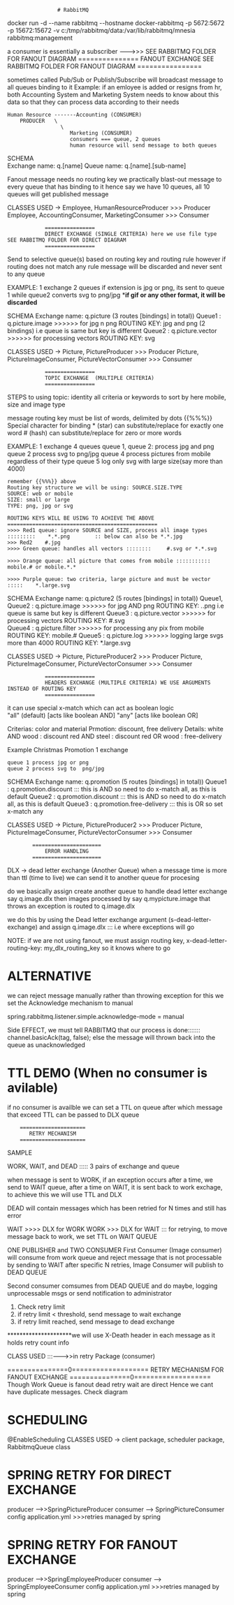 					# RabbitMQ

docker run -d --name rabbitmq --hostname docker-rabbitmq -p 5672:5672 -p 15672:15672 -v c:/tmp/rabbitmq/data:/var/lib/rabbitmq/mnesia rabbitmq:management

a consumer is essentially a subscriber --->>> SEE RABBITMQ FOLDER FOR FANOUT DIAGRAM
				===============
				FANOUT EXCHANGE		SEE RABBITMQ FOLDER FOR FANOUT DIAGRAM
				================

 sometimes called Pub/Sub or Publish/Subscribe will broadcast message to all queues binding to it
 Example:
	if an emloyee is added or resigns from hr, both Accounting System and Marketing System needs to know about this data
	so that they can process data according to their needs
	
	Human Resource -------Accounting (CONSUMER)
		PRODUCER   \
					 \
						Marketing (CONSUMER)
						consumers === queue, 2 queues
						human resource will send message to both queues

SCHEMA				
Exchange name: q.[name]
Queue name: q.[name].[sub-name]

Fanout message needs no routing key
we practically blast-out message to every queue that has binding to it 
hence say we have 10 queues, all 10 queues will get published message

CLASSES USED -> 
Employee, HumanResourceProducer >>> Producer
Employee, AccountingConsumer, MarketingConsumer >>> Consumer

				================
				DIRECT EXCHANGE	(SINGLE CRITERIA) here we use file type	SEE RABBITMQ FOLDER FOR DIRECT DIAGRAM
				================
Send to selective queue(s) based on routing key and routing rule
however if routing does not match any rule message will be discarded and never sent to any queue

EXAMPLE:
	1 exchange
	2 queues
	if extension is jpg or png, its sent to queue 1
	while queue2 converts svg to png/jpg
	*****if gif or any other format, it will be discarded****
	
SCHEMA
Exchange name: q.picture	(3 routes [bindings] in total))
Queue1 : q.picture.image   >>>>>> for jpg n png				ROUTING KEY: jpg and png (2 bindings)		i.e queue is same but key is different
Queue2 : q.picture.vector  >>>>>> for processing vectors	ROUTING KEY: svg
	
CLASSES USED -> 
Picture, PictureProducer >>> Producer
Picture, PictureImageConsumer, PictureVectorConsumer >>> Consumer

				================
				TOPIC EXCHANGE	(MULTIPLE CRITERIA)
				================
				
STEPS to using topic: identity all criteria or keywords to sort by
here mobile, size and image type

message routing key must be list of words, delimited by dots	{{%%%}}	
Special character for binding
	* (star) can substitute/replace for exactly one word
	# (hash) can substitute/replace for zero or more words
				
				
EXAMPLE:
	1 exchange
	4 queues
	queue 1, queue 2:  process jpg and png
	queue 2 process svg to  png/jpg
	queue 4 process pictures from mobile regardless of their type
	queue 5 log only svg with large size(say more than 4000)
			
	remember {{%%%}} above
	Routing key structure we will be using: SOURCE.SIZE.TYPE
	SOURCE: web or mobile
	SIZE: small or large
	TYPE: png, jpg or svg
				
	ROUTING KEYS WILL BE USING TO ACHIEVE THE ABOVE
	================================================
	>>>> Red1 queue: ignore SOURCE and SIZE, process all image types		
	:::::::::    *.*.png 		:: below can also be *.*.jpg
	>>> Red2	#.jpg
	>>>> Green queue: handles all vectors ::::::::     #.svg or *.*.svg
	
	>>>> Orange queue: all picture that comes from mobile :::::::::::   mobile.# or mobile.*.*
	
	>>>> Purple queue: two criteria, large picture and must be vector :::::    *.large.svg
	
	
SCHEMA
Exchange name: q.picture2	(5 routes [bindings] in total))
Queue1, Queue2 : q.picture.image   >>>>>> for jpg AND png				ROUTING KEY: *.*.png		i.e queue is same but key is different
Queue3 : q.picture.vector  >>>>>> for processing vectors	ROUTING KEY: #.svg	
Queue4 : q.picture.filter  >>>>>> for processing any pix from mobile	ROUTING KEY: mobile.#
Queue5 : q.picture.log  >>>>>> logging large svgs more than 4000	ROUTING KEY: *.large.svg	

CLASSES USED -> 
Picture, PictureProducer2 >>> Producer
Picture, PictureImageConsumer, PictureVectorConsumer >>> Consumer

				
				================
				HEADERS EXCHANGE (MULTIPLE CRITERIA) WE USE ARGUMENTS INSTEAD OF ROUTING KEY
				================
it can use special x-match which can act as boolean logic		
	"all" (default) [acts like boolean AND]
	"any" [acts like boolean OR]
	
Criterias: color and material
Prmotion: discount, free delivery
Details:
	white AND wood : discount 
	red AND steel : discount 
	red OR wood : free-delivery 
	
Example
	Christmas Promotion
	1 exchange
	
	queue 1 process jpg or png
	queue 2 process svg to  png/jpg
				
				
SCHEMA
Exchange name: q.promotion	(5 routes [bindings] in total))
Queue1 : q.promotion.discount		::: this is AND so need to do x-match all, as this is default
Queue2 : q.promotion.discount		::: this is AND so need to do x-match all, as this is default
Queue3 : q.promotion.free-delivery   ::: this is OR so set x-match any

CLASSES USED -> 
Picture, PictureProducer2 >>> Producer
Picture, PictureImageConsumer, PictureVectorConsumer >>> Consumer



			======================
				ERROR HANDLING
			======================
DLX -> dead letter exchange (Another Queue)
when a message time is more than ttl (time to live)
we can send it to another queue for procesing

do we basically assign create another queue to handle dead letter exchange say q.image.dlx
then images processed by say q.mypicture.image that throws an exception is routed to q.image.dlx

we do this by using the Dead letter exchange argument (s-dead-letter-exchange) and assign q.image.dlx ::: i.e where exceptions will go

NOTE: if we are not using fanout, we must assign routing key, 
x-dead-letter-routing-key: my_dlx_routing_key
so it knows where to go


ALTERNATIVE
===========
we can reject message manually rather than throwing exception
for this we set the Acknowledge mechanism to manual

spring.rabbitmq.listener.simple.acknowledge-mode = manual

Side EFFECT, we must tell RABBITMQ that our process is done:::::::  channel.basicAck(tag, false);
else the message will thrown back into the queue as unacknowledged


TTL DEMO (When no consumer is avilable)
======================
if no consumer is availble we can set a TTL  on queue after which 
message that exceed TTL can be passed to DLX queue

		
		=====================
		   RETRY MECHANISM
		=====================
SAMPLE

WORK, WAIT, and DEAD ::::: 3 pairs of exchange and queue

when message is sent to WORK, if an exception occurs after a time,
we send to WAIT queue, after a time on WAIT, it is sent back to work exchage, to achieve this we will use TTL and DLX

DEAD will contain messages which has been retried for N times and still has error


WAIT >>>> DLX for WORK
WORK >>> DLX for WAIT	::: for retrying, to move message back to work, we set TTL on WAIT QUEUE

ONE PUBLISHER and TWO CONSUMER
First Consumer (Image consumer) will consume from work queue and reject message that is not processable by sending to WAIT
after specific N retries, Image Consumer will publish to DEAD QUEUE

Second consumer comsumes from DEAD QUEUE and do maybe, logging unprocessable msgs or send notification to administrator

1. Check retry limit
2. if retry limit < threshold, send message to wait exchange
3. if retry limit reached, send message to dead exchange

*********************we will use X-Death header in each message as it holds retry count info


CLASS USED	:::--->>in  retry Package (consumer)


===============0===================
RETRY MECHANISM FOR FANOUT EXCHANGE
===============0===================
Though Work Queue is fanout
dead retry wait are direct
Hence we cant have duplicate messages. Check diagram


SCHEDULING
============

@EnableScheduling
CLASSES USED -> client package, scheduler package, RabbitmqQueue class


SPRING RETRY FOR DIRECT EXCHANGE
============
producer -->>SpringPictureProducer
consumer	--> SpringPictureConsumer
config application.yml >>>retries managed by spring


SPRING RETRY FOR FANOUT EXCHANGE
============
producer -->>SpringEmployeeProducer
consumer	--> SpringEmployeeConsumer
config application.yml >>>retries managed by spring

